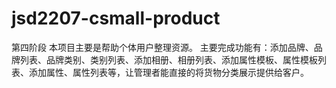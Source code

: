 # jsd2207-csmall-product
第四阶段
本项目主要是帮助个体用户整理资源。
主要完成功能有：添加品牌、品牌列表、品牌类别、类别列表、添加相册、相册列表、添加属性模板、属性模板列表、添加属性、属性列表等，让管理者能直接的将货物分类展示提供给客户。
